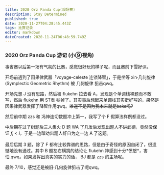 ```yaml
---
title: 2020 Orz Panda Cup(现场赛)
description: Stay Determined
published: true
date: 2020-11-27T04:28:45.443Z
tags: 比赛记录
editor: markdown
dateCreated: 2020-11-24T06:48:59.749Z
---
```


### 2020 Orz Panda Cup 游记 (小⑨视角)
事省赛以后第一场有气氛的比赛，感觉很好玩的样子呢，而且赛前下雪好评。

开场前遇到了因果律武器「voyage-celeste 连锁降智」，于是坐等 xin·几何旋律(Symplectic Geometric Rhythm) 被 几何旋律 狙击qwq。

开场先想 J 没有思路，然后被 flukehn 拉去看 A，发现是个单调栈裸题而不敢写，然后 flukehn 用 ST表 秒掉了。其实事后想起来单调栈其实挺好写的，果然是因果律武器发挥了降智作用qwq。~~难道不是因为我本来就是baka吗?~~

然后前中期 zzs 和 冯神连切数题冲上第一，我写了个 F 假算法样例都没过。

中后期在过了树题后三人集火 D  题 WA 了几发后发现出题人不讲武德，竟然没保证 $f_i <i$，于是一边暗劝出题人好自为之一边 A 了这题。

最后后期 3 题，除了 F 都有比较靠谱的思路，但是由于奇怪的原因自闭了，很遗憾地没有通过。其中 B 题左右横跳的结论让 flukehn 神感到十分\*愤怒*，害怕.qwq。如果发挥出真实的实力的话， BJ 都是 zzs 的主场呢。

最终 7/10，感觉还是被旧·几何旋律狙击了呢qwq。